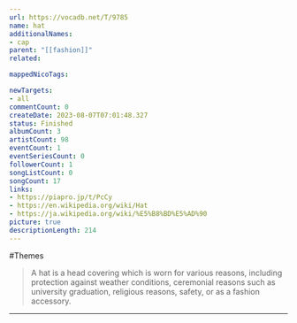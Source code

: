```yaml
---
url: https://vocadb.net/T/9785
name: hat
additionalNames: 
- cap
parent: "[[fashion]]"
related:

mappedNicoTags:

newTargets:
- all
commentCount: 0
createDate: 2023-08-07T07:01:48.327
status: Finished
albumCount: 3
artistCount: 98
eventCount: 1
eventSeriesCount: 0
followerCount: 1
songListCount: 0
songCount: 17
links: 
- https://piapro.jp/t/PcCy
- https://en.wikipedia.org/wiki/Hat
- https://ja.wikipedia.org/wiki/%E5%B8%BD%E5%AD%90
picture: true
descriptionLength: 214
---
```


#Themes

> A hat is a head covering which is worn for various reasons, including protection against weather conditions, ceremonial reasons such as university graduation, religious reasons, safety, or as a fashion accessory.

---

